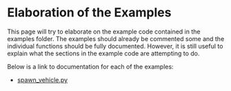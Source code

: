# Elaboration of the Examples

This page will try to elaborate on the example code contained in the examples
folder. The examples should already be commented some and the individual
functions should be fully documented. However, it is still useful to explain
what the sections in the example code are attempting to do.

Below is a link to documentation for each of the examples:

- [spawn_vehicle.py](spawn-vehicle-py.md#Example-spawn-vehicle.py)
